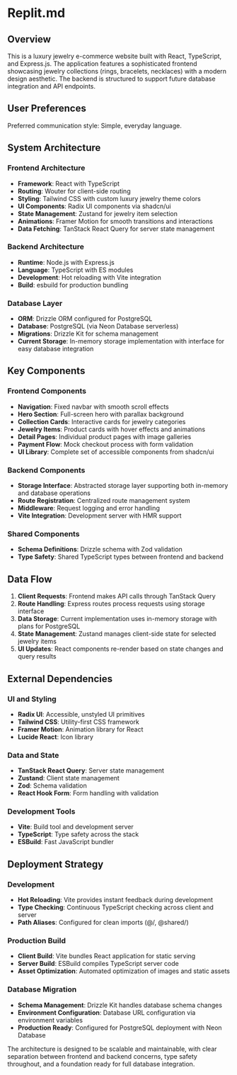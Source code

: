 # Replit.md

## Overview

This is a luxury jewelry e-commerce website built with React, TypeScript, and Express.js. The application features a sophisticated frontend showcasing jewelry collections (rings, bracelets, necklaces) with a modern design aesthetic. The backend is structured to support future database integration and API endpoints.

## User Preferences

Preferred communication style: Simple, everyday language.

## System Architecture

### Frontend Architecture
- **Framework**: React with TypeScript
- **Routing**: Wouter for client-side routing
- **Styling**: Tailwind CSS with custom luxury jewelry theme colors
- **UI Components**: Radix UI components via shadcn/ui
- **State Management**: Zustand for jewelry item selection
- **Animations**: Framer Motion for smooth transitions and interactions
- **Data Fetching**: TanStack React Query for server state management

### Backend Architecture
- **Runtime**: Node.js with Express.js
- **Language**: TypeScript with ES modules
- **Development**: Hot reloading with Vite integration
- **Build**: esbuild for production bundling

### Database Layer
- **ORM**: Drizzle ORM configured for PostgreSQL
- **Database**: PostgreSQL (via Neon Database serverless)
- **Migrations**: Drizzle Kit for schema management
- **Current Storage**: In-memory storage implementation with interface for easy database integration

## Key Components

### Frontend Components
- **Navigation**: Fixed navbar with smooth scroll effects
- **Hero Section**: Full-screen hero with parallax background
- **Collection Cards**: Interactive cards for jewelry categories
- **Jewelry Items**: Product cards with hover effects and animations
- **Detail Pages**: Individual product pages with image galleries
- **Payment Flow**: Mock checkout process with form validation
- **UI Library**: Complete set of accessible components from shadcn/ui

### Backend Components
- **Storage Interface**: Abstracted storage layer supporting both in-memory and database operations
- **Route Registration**: Centralized route management system
- **Middleware**: Request logging and error handling
- **Vite Integration**: Development server with HMR support

### Shared Components
- **Schema Definitions**: Drizzle schema with Zod validation
- **Type Safety**: Shared TypeScript types between frontend and backend

## Data Flow

1. **Client Requests**: Frontend makes API calls through TanStack Query
2. **Route Handling**: Express routes process requests using storage interface
3. **Data Storage**: Current implementation uses in-memory storage with plans for PostgreSQL
4. **State Management**: Zustand manages client-side state for selected jewelry items
5. **UI Updates**: React components re-render based on state changes and query results

## External Dependencies

### UI and Styling
- **Radix UI**: Accessible, unstyled UI primitives
- **Tailwind CSS**: Utility-first CSS framework
- **Framer Motion**: Animation library for React
- **Lucide React**: Icon library

### Data and State
- **TanStack React Query**: Server state management
- **Zustand**: Client state management
- **Zod**: Schema validation
- **React Hook Form**: Form handling with validation

### Development Tools
- **Vite**: Build tool and development server
- **TypeScript**: Type safety across the stack
- **ESBuild**: Fast JavaScript bundler

## Deployment Strategy

### Development
- **Hot Reloading**: Vite provides instant feedback during development
- **Type Checking**: Continuous TypeScript checking across client and server
- **Path Aliases**: Configured for clean imports (@/, @shared/)

### Production Build
- **Client Build**: Vite bundles React application for static serving
- **Server Build**: ESBuild compiles TypeScript server code
- **Asset Optimization**: Automated optimization of images and static assets

### Database Migration
- **Schema Management**: Drizzle Kit handles database schema changes
- **Environment Configuration**: Database URL configuration via environment variables
- **Production Ready**: Configured for PostgreSQL deployment with Neon Database

The architecture is designed to be scalable and maintainable, with clear separation between frontend and backend concerns, type safety throughout, and a foundation ready for full database integration.